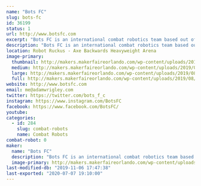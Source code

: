 ```yaml
---
name: "Bots FC"
slug: bots-fc
id: 36199
status: 1
url: http://www.botsfc.com
excerpt: "Bots FC is an international combat robotics team based out of Brooklyn, NY. They are the 2018 1st place and 2016 3rd place winners at Orlando Maker Faire Robot Ruckus, competed on the 2019 Battlebots TV series with “Shatter!”, and went undefeated on the Chinese TV show This Is Fighting Robots with “Blue”. Come see them fight in the combat robotics exhibition!"
description: "Bots FC is an international combat robotics team based out of Brooklyn, NY. They are the 2018 1st place and 2016 3rd place winners at Orlando Maker Faire Robot Ruckus, competed on the 2019 Battlebots TV series with “Shatter!”, and went undefeated on the Chinese TV show This Is Fighting Robots with “Blue”. Come see them fight in the combat robotics exhibition!"
location: Robot Ruckus - Axe Backwards Heavyweight Arena
image-primary:
  thumbnail: http://makers.makerfaireorlando.com/wp-content/uploads/2019/08/60175167_547055505825255_4648804289524559232_n-1-150x150.jpg
  medium: http://makers.makerfaireorlando.com/wp-content/uploads/2019/08/60175167_547055505825255_4648804289524559232_n-1-300x300.jpg
  large: http://makers.makerfaireorlando.com/wp-content/uploads/2019/08/60175167_547055505825255_4648804289524559232_n-1-1024x1024.jpg
  full: http://makers.makerfaireorlando.com/wp-content/uploads/2019/08/60175167_547055505825255_4648804289524559232_n-1.jpg
website: http://www.botsfc.com
email: me@adamwrigley.com
twitter: https://twitter.com/bots_f_c
instagram: https://www.instagram.com/BotsFC
facebook: https://www.facebook.com/BotsFC/
youtube: 
categories:
  - id: 284
    slug: combat-robots
    name: Combat Robots
combat-robot: 0
maker:
  name: "Bots FC"
  description: "Bots FC is an international combat robotics team based out of Brooklyn, NY. They are the 2018 1st place and 2016 3rd place winners at Orlando Maker Faire Robot Ruckus, competed on the 2019 Battlebots TV series with \"Shatter!\", and went undefeated on the Chinese TV show This Is Fighting Robots with \"Blue\". Come see them fight in the combat robotics exhibition!"
  image-primary: http://makers.makerfaireorlando.com/wp-content/uploads/2018/10/iUS7Ol7t_400x400.jpg
last-modified-db: "2019-11-06 17:47:38"
last-exported: "2020-07-07 19:10:00"
---
```


